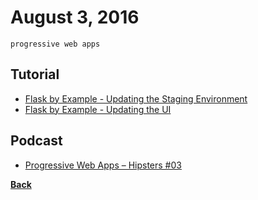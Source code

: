 # August 3, 2016

`progressive web apps`

## Tutorial

- [Flask by Example - Updating the Staging Environment](https://realpython.com/blog/python/updating-the-staging-environment/)
- [Flask by Example - Updating the UI](https://realpython.com/blog/python/flask-by-example-updating-the-ui/)

## Podcast

- [Progressive Web Apps – Hipsters #03](http://hipsters.tech/progressive-web-apps-hipsters-03/)


[__Back__](../README.md)
